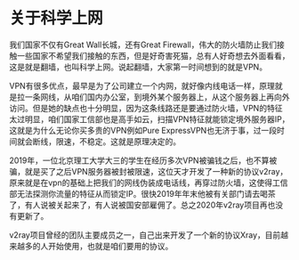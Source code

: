 # 关于科学上网 

我们国家不仅有Great Wall长城，还有Great Firewall，伟大的防火墙防止我们接触一些国家不希望我们接触的东西，但是好奇害死猫，总有人好奇想去外面看看，这是就是翻墙，也叫科学上网。说起翻墙，大家第一时间想到的就是VPN。

VPN有很多优点，最早是为了公司建立一个内网，就好像内线电话一样，原理就是拉一条网线，从咱们国内办公室，到境外某个服务器上，从这个服务器上再向外访问。但是她的缺点也十分明显，因为这条线路还是要通过防火墙，VPN的特征太过明显，咱们国家工信部也是高手如云，扫描VPN特征就能锁定境外服务器IP，这就是为什么无论你买多贵的VPN例如Pure ExpressVPN也无济于事，过一段时间就会断线，限速，不稳定。这就是原理决定的。

2019年，一位北京理工大学大三的学生在经历多次VPN被骗钱之后，也不算被骗，就是买了之后VPN服务器被封被限速，这位天才开发了一种新的协议v2ray，原来就是在vpn的基础上把我们的网线伪装成电话线，再穿过防火墙，这使得工信部无法探测你流量的特征从而锁定IP。很快2019年年末他被有关部门请去喝茶了，有人说被关起来了，有人说被国安部雇佣了。总之2020年v2ray项目再也没有更新了。

v2ray项目曾经的团队主要成员之一，自己出来开发了一个新的协议Xray，目前越来越多的人开始使用，也就是咱们要用的协议。